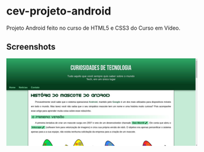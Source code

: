 # cev-projeto-android

Projeto Android feito no curso de HTML5 e CSS3 do Curso em Vídeo.

## Screenshots
![Página principal](screen.jpg)
